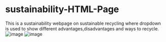 # sustainability-HTML-Page
This is a sustainability webpage on sustainable recycling where dropdown is used to show different advantages,disadvantages and ways to recycle.
![image](https://github.com/jnanithatk44/sustainability-HTML-Page/assets/156542892/37a04157-8f6e-45f9-a584-c8ebb0c19089)
![image](https://github.com/jnanithatk44/sustainability-HTML-Page/assets/156542892/bffe3893-f3bb-4433-a8fd-e3303127cafc)


